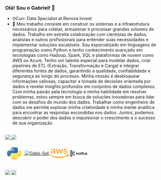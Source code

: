 ### Olá! Sou o Gabriel! 👋

- 🤓Curr. Data Specialist at Renova Invest
- 🌱 Meu trabalho consiste em construir os sistemas e a infraestrutura necessários para coletar, armazenar e processar grandes volumes de dados. Trabalho em estreita colaboração com cientistas de dados, analistas e outros profissionais para entender suas necessidades e implementar soluções escaláveis. Sou especializado em linguagens de programação como Python e tenho conhecimento avançado em tecnologias como Hadoop, Spark, SQL e plataformas de nuvem como AWS ou Azure.
		Tenho um talento especial para modelar dados, criar pipelines de ETL (Extração, Transformação e Carga) e integrar diferentes fontes de dados, garantindo a qualidade, confiabilidade e segurança ao longo do processo. Minha missão é desbloquear informações valiosas, capacitar a tomada de decisões orientada por dados e revelar insights profundos em conjuntos de dados complexos.
		Com minha paixão pela tecnologia e minha habilidade em resolver problemas, estou sempre em busca de soluções inovadoras para lidar com os desafios do mundo dos dados. Trabalhar como engenheiro de dados me permite explorar minha criatividade e minha mente analítica para encontrar as respostas escondidas nos dados. Juntos, podemos descobrir o poder dos dados e impulsionar o crescimento e o sucesso de sua organização.

##
 <div>
  <a href="https://github.com/gscarin">
  <img height="160em" src="https://github-readme-stats.vercel.app/api?username=gscarin&show_icons=true&theme=dracula&include_all_commits=true&count_private=true"/>
  <img height="160em" src="https://github-readme-stats.vercel.app/api/top-langs/?username=gscarin&layout=compact&langs_count=7&theme=dracula"/>
</div>
  
<div style="display: inline_block"><br>
  <img align="center" alt="Gabs-Python" height="50" width="60" src="https://raw.githubusercontent.com/devicons/devicon/master/icons/python/python-original.svg">
  <img align="center" alt="Gabs-Sql" height="50" width="60" src="thttps://github.com/devicons/devicon/blob/master/icons/postgresql/postgresql-plain-wordmark.svg">
  <img align="center" alt="Gabs-AWS" height="50" width="60" src= "https://github.com/devicons/devicon/blob/master/icons/amazonwebservices/amazonwebservices-plain-wordmark.svg">
 <img align="center" alt="Gabs-apache" height="50" width="60" src= "https://github.com/devicons/devicon/blob/master/icons/apachekafka/apachekafka-original-wordmark.svg">
</div>
  
  ##
  
<div>
  <a href = "mailto:gascarin@gmail.com"><img src="https://img.shields.io/badge/-Gmail-%23333?style=for-the-badge&logo=gmail&logoColor=white" target="_blank"></a>
  <a href="https://www.linkedin.com/in/gascarin/" target="_blank"><img src="https://img.shields.io/badge/-LinkedIn-%230077B5?style=for-the-badge&logo=linkedin&logoColor=white" target="_blank"></a> 
</div>
